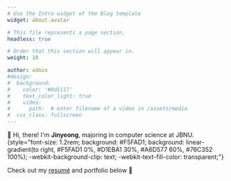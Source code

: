 ```yaml
---
# Use the Intro widget of the Blog template
widget: about.avatar

# This file represents a page section.
headless: true

# Order that this section will appear in.
weight: 10

author: admin
#design:
#  background:
#    color: '#0d1117'
#    text_color_light: true
#    video:
#      path:  # enter filename of a video in /assets/media
#  css_class: fullscreen
---
```


👋 Hi, there! I'm **Jinyeong**, majoring in computer science at JBNU.
{style="font-size: 1.2rem; background: #F5FAD1; background: linear-gradient(to right, #F5FAD1 0%, #D1EBA1 30%, #A6D577 60%, #76C352 100%); -webkit-background-clip: text; -webkit-text-fill-color: transparent;"}

Check out my [resumé](/about/) and portfolio below 🥑
